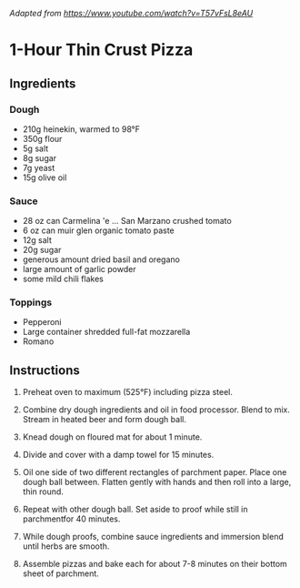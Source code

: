 *Adapted from https://www.youtube.com/watch?v=T57vFsL8eAU*

# 1-Hour Thin Crust Pizza

## Ingredients

### Dough

 - 210g heinekin, warmed to 98°F
 - 350g flour
 - 5g salt
 - 8g sugar
 - 7g yeast
 - 15g olive oil

### Sauce

 - 28 oz can Carmelina 'e ... San Marzano crushed tomato
 - 6 oz can muir glen organic tomato paste
 - 12g salt
 - 20g sugar
 - generous amount dried basil and oregano
 - large amount of garlic powder
 - some mild chili flakes

### Toppings

 - Pepperoni
 - Large container shredded full-fat mozzarella
 - Romano

## Instructions

 1. Preheat oven to maximum (525°F) including pizza steel.

 2. Combine dry dough ingredients and oil in food processor.
    Blend to mix.
    Stream in heated beer and form dough ball.

 3. Knead dough on floured mat for about 1 minute.

 4. Divide and cover with a damp towel for 15 minutes.

 5. Oil one side of two different rectangles of parchment paper. Place one
    dough ball between. Flatten gently with hands and then roll into a large,
    thin round.

 6. Repeat with other dough ball. Set aside to proof while still in
    parchmentfor 40 minutes.

 7. While dough proofs, combine sauce ingredients and immersion blend until
    herbs are smooth.

 8. Assemble pizzas and bake each for about 7-8 minutes on their bottom sheet
    of parchment.


